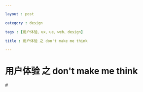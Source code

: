 ```yaml
---

layout : post

category : design

tags : [用户体验、ux、ue、web、design]

title : 用户体验 之 don't make me think

---
```



# 用户体验 之 don't make me think

#<a href="http://t-1.tuzhan.com/a8b23bae32ef/p-1/c4a9c6e4e59434fa/2012/12/21/14/7e627e6dae7d43b79c94d2c95ad92371.gif"><img src="http://t-1.tuzhan.com/a8b23bae32ef/p-1/c4a9c6e4e59434fa/2012/12/21/14/7e627e6dae7d43b79c94d2c95ad92371.gif" alt="" /></a>
